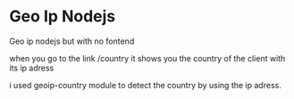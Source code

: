 # Geo Ip Nodejs

Geo ip nodejs but with no fontend 

when you go to the link /country
 it shows you the country of the client with its ip adress

 i used geoip-country module to detect the country by using the ip adress.
